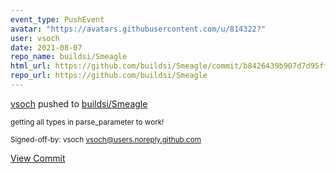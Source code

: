 ```yaml
---
event_type: PushEvent
avatar: "https://avatars.githubusercontent.com/u/814322?"
user: vsoch
date: 2021-08-07
repo_name: buildsi/Smeagle
html_url: https://github.com/buildsi/Smeagle/commit/b8426439b907d7d95fff6e7e36d6760d2ba013bb
repo_url: https://github.com/buildsi/Smeagle
---
```


<a href='https://github.com/vsoch' target='_blank'>vsoch</a> pushed to <a href='https://github.com/buildsi/Smeagle' target='_blank'>buildsi/Smeagle</a>

<small>getting all types in parse_parameter to work!

Signed-off-by: vsoch <vsoch@users.noreply.github.com></small>

<a href='https://github.com/buildsi/Smeagle/commit/b8426439b907d7d95fff6e7e36d6760d2ba013bb' target='_blank'>View Commit</a>